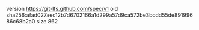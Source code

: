 version https://git-lfs.github.com/spec/v1
oid sha256:afad027aec12b7d6702166a1d299a57d9ca572be3bcdd55de89199686c68b2a0
size 862
